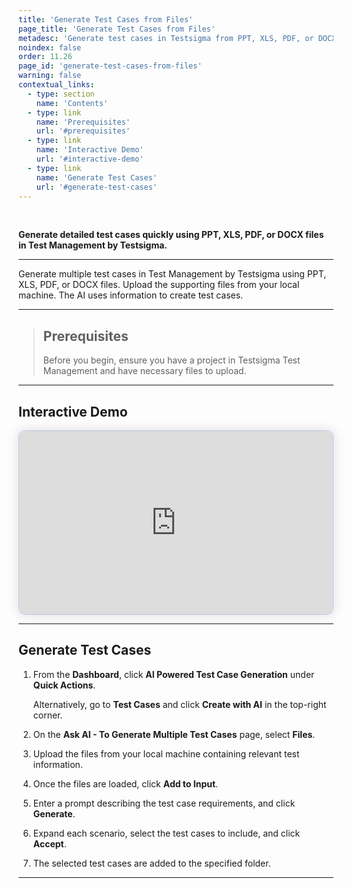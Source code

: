```yaml
---
title: 'Generate Test Cases from Files'
page_title: 'Generate Test Cases from Files'
metadesc: 'Generate test cases in Testsigma from PPT, XLS, PDF, or DOCX files | AI converts files into test steps, ensuring design-to-test alignment and speeding up test creation'
noindex: false
order: 11.26
page_id: 'generate-test-cases-from-files'
warning: false
contextual_links:
  - type: section
    name: 'Contents'
  - type: link
    name: 'Prerequisites'
    url: '#prerequisites'
  - type: link
    name: 'Interactive Demo'
    url: '#interactive-demo'
  - type: link
    name: 'Generate Test Cases'
    url: '#generate-test-cases'
---
```


<br>

**Generate detailed test cases quickly using PPT, XLS, PDF, or DOCX files in Test Management by Testsigma.**

---

Generate multiple test cases in Test Management by Testsigma using PPT, XLS, PDF, or DOCX files. Upload the supporting files from your local machine. The AI uses information to create test cases.

---

> ## **Prerequisites**
> 
> Before you begin, ensure you have a project in Testsigma Test Management and have necessary files to upload.

---

## **Interactive Demo**

<div>
  <script async src="https://js.storylane.io/js/v2/storylane.js"></script>
  <div class="sl-embed" style="position:relative;padding-bottom:calc(53.52% + 25px);width:100%;height:0;transform:scale(1)">
    <iframe loading="lazy" class="sl-demo" src="https://app.storylane.io/demo/xbrxenx791tv?embed=inline" name="sl-embed" allow="fullscreen" allowfullscreen style="position:absolute;top:0;left:0;width:100%!important;height:100%!important;border:1px solid rgba(63,95,172,0.35);box-shadow: 0px 0px 18px rgba(26, 19, 72, 0.15);border-radius:10px;box-sizing:border-box;"></iframe>
  </div>
</div>

---

## **Generate Test Cases**

1. From the **Dashboard**, click **AI Powered Test Case Generation** under **Quick Actions**.

   Alternatively, go to **Test Cases** and click **Create with AI** in the top-right corner.

2. On the **Ask AI - To Generate Multiple Test Cases** page, select **Files**.

3. Upload the files from your local machine containing relevant test information.

5. Once the files are loaded, click **Add to Input**.

6. Enter a prompt describing the test case requirements, and click **Generate**.

7. Expand each scenario, select the test cases to include, and click **Accept**.

8. The selected test cases are added to the specified folder.

---